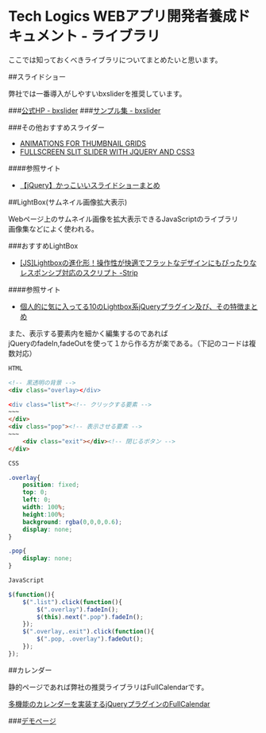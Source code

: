 # Tech Logics WEBアプリ開発者養成ドキュメント - ライブラリ

ここでは知っておくべきライブラリについてまとめたいと思います。

##スライドショー

弊社では一番導入がしやすいbxsliderを推奨しています。

###[公式HP - bxslider](http://bxslider.com)
###[サンプル集 - bxslider](http://zxcvbnmnbvcxz.com/demonstration/slide_in_slide.html)

###その他おすすめスライダー
* [ANIMATIONS FOR THUMBNAIL GRIDS](http://tympanus.net/codrops/2013/10/23/animations-for-thumbnail-grids/)
* [FULLSCREEN SLIT SLIDER WITH JQUERY AND CSS3](http://tympanus.net/codrops/2012/06/05/fullscreen-slit-slider-with-jquery-and-css3/)


####参照サイト
* [【jQuery】かっこいいスライドショーまとめ](http://matome.naver.jp/odai/2132616911530364801)


##LightBox(サムネイル画像拡大表示)

Webページ上のサムネイル画像を拡大表示できるJavaScriptのライブラリ  
画像集などによく使われる。

###おすすめLightBox
* [[JS]Lightboxの進化形！操作性が快適でフラットなデザインにもぴったりなレスポンシブ対応のスクリプト -Strip](http://coliss.com/articles/build-websites/operation/javascript/jquery-plugin-strip.html)

####参照サイト
* [個人的に気に入ってる10のLightbox系jQueryプラグイン及び、その特徴まとめ](http://kachibito.net/web-design/10-lightbox-jquery-plugins.html)


また、表示する要素内を細かく編集するのであれば  
jQueryのfadeIn,fadeOutを使って１から作る方が楽である。（下記のコードは複数対応）

```html
HTML

<!-- 黒透明の背景 -->
<div class="overlay></div>

<div class="list"><!-- クリックする要素 -->
~~~
</div>
<div class="pop"><!-- 表示させる要素 -->
~~~
	<div class="exit"></div><!-- 閉じるボタン -->
</div>

```

```css
CSS

.overlay{
	position: fixed;
	top: 0;
	left: 0;
	width: 100%;
	height:100%;
	background: rgba(0,0,0,0.6);
	display: none;
}

.pop{
	display: none;
}

```

```javascript
JavaScript

$(function(){
	$(".list").click(function(){
		$(".overlay").fadeIn();
		$(this).next(".pop").fadeIn();
	});
	$(".overlay,.exit").click(function(){
		$(".pop, .overlay").fadeOut();
	});
});

```


##カレンダー

静的ページであれば弊社の推奨ライブラリはFullCalendarです。

[多機能のカレンダーを実装するjQueryプラグインのFullCalendar](http://sterfield.co.jp/designer/多機能のカレンダーを実装するjqueryプラグインのfullcalendar.html)

###[デモページ](http://codepen.io/iw3/pen/lyhmI/)
